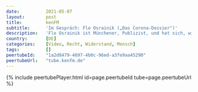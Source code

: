 ```yaml
---
date:          2021-05-07
layout:        post
title:         kenFM
subtitle:      'Im Gespräch: Flo Osrainik („Das Corona-Dossier")'
description:   'Flo Osrainik ist Münchener, Publizist, und hat sich, wie viele Menschen während der „Corona-Zeit“, von einigen Freunden trennen müssen. Wer […]'
country:       [DE]
categories:    [Video, Recht, Widerstand, Mensch]
tags:          []
peertubeId:    "1a2d8479-4697-4b0c-96ed-a3fe9aa45290"
peertubeUrl:   "tube.kenfm.de"
---
```

{% include peertubePlayer.html id=page.peertubeId tube=page.peertubeUrl %}
